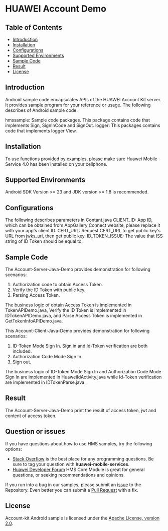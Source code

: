 # HUAWEI Account Demo

## Table of Contents

 * [Introduction](#introduction)
 * [Installation](#installation)
 * [Configurations](#configurations)
 * [Supported Environments](#supported-environments)
 * [Sample Code](#sample-code)
 * [Result](#result)
 * [License](#license)
 
 
## Introduction
Android sample code encapsulates APIs of the HUAWEI Account Kit server. It provides sample program for your reference or usage.
The following describes of Android sample code.

hmssample: Sample code packages. This package  contains code that implements Sign,  SignInCode and SignOut.
logger: This packages contains code that implements logger View.
    

## Installation
To use functions provided by examples, please make sure Huawei Mobile Service 4.0 has been installed on your cellphone.
## Supported Environments
Android SDK Version >= 23 and JDK version >= 1.8 is recommended.
	
## Configurations  
The following describes parameters in Contant.java
CLIENT_ID:  App ID, which can be obtained from AppGallery Connect website, please replace it with your app's client ID.
CERT_URL:  Request CERT_URL to get public key's URL from jwks_uri, then get public key.
ID_TOKEN_ISSUE:  The value that ISS string of ID Token should be equal to.
	
## Sample Code
The Account-Server-Java-Demo provides demonstration for following scenarios:
1. Authorization code to obtain Access Token.
2. Verify the ID Token with public key. 
3. Parsing Access Token.

The business logic of obtain Access Token is implemented in TokenAPIDemo.java, Verify the ID Token is implemented in IDTokenAPIDemo.java, and Parse Access Token is implemented in GetTokenInfoAPIDemo.java.

This Account-Client-Java-Demo provides demonstration for following scenarios:
1. ID-Token Mode Sign In.  Sign in and Id-Token verification are both included.
2. Authorization Code Mode Sign In. 
3. Sign out.

The business logic of ID-Token Mode Sign In and Authorization Code Mode Sign In are implemented in HuaweiIdActivity.java while Id-Token verification are implemented in  IDTokenParse.java.

## Result
The Account-Server-Java-Demo print the result of access token, jwt and content of access token.

## Question or issues
If you have questions about how to use HMS samples, try the following options:
- [Stack Overflow](https://stackoverflow.com/questions/tagged/huawei-mobile-services) is the best place for any programming questions. Be sure to tag your question with 
**huawei-mobile-services**.
- [Huawei Developer Forum](https://forums.developer.huawei.com/forumPortal/en/home?fid=0101187876626530001) HMS Core Module is great for general questions, or seeking recommendations and opinions.

If you run into a bug in our samples, please submit an [issue](https://github.com/HMS-Core/huawei-account-demo/issues) to the Repository. Even better you can submit a [Pull Request](https://github.com/HMS-Core/huawei-account-demo/pulls) with a fix.

##  License
Account-kit Android sample is licensed under the [Apache License, version 2.0](http://www.apache.org/licenses/LICENSE-2.0).
